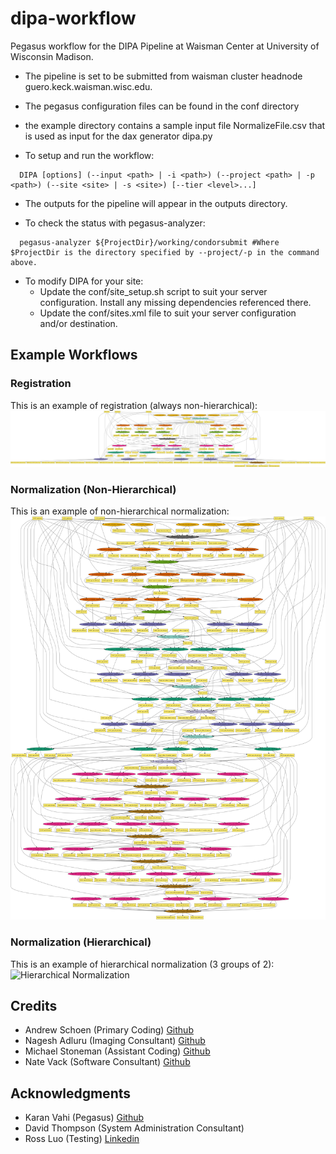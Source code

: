 # dipa-workflow
Pegasus workflow for the DIPA Pipeline at Waisman Center at University
of Wisconsin Madison.

- The pipeline is set to be submitted from waisman cluster headnode
  guero.keck.waisman.wisc.edu.

- The pegasus configuration files can be found in the conf directory

- the example directory contains a sample input file NormalizeFile.csv
  that is used as input for the dax generator dipa.py

- To setup and run the workflow:
```
  DIPA [options] (--input <path> | -i <path>) (--project <path> | -p <path>) (--site <site> | -s <site>) [--tier <level>...]
```

- The outputs for the pipeline will appear in the outputs directory.

- To check the status with pegasus-analyzer:
```
  pegasus-analyzer ${ProjectDir}/working/condorsubmit #Where $ProjectDir is the directory specified by --project/-p in the command above.
```

- To modify DIPA for your site:
  * Update the conf/site_setup.sh script to suit your server configuration. Install any missing dependencies referenced there.
  * Update the conf/sites.xml file to suit your server configuration and/or destination.

## Example Workflows

### Registration
This is an example of registration (always non-hierarchical):
![Registration](/doc/example_registration.png)

### Normalization (Non-Hierarchical)
This is an example of non-hierarchical normalization:
![Non-Hierarchical Normalization](/doc/example_normalization_nohierarchy.png)

### Normalization (Hierarchical)
This is an example of hierarchical normalization (3 groups of 2):
![Hierarchical Normalization](/doc/example_normalization_hierarchy.png)

## Credits
* Andrew Schoen (Primary Coding) [Github](https://github.com/AndrewJSchoen)
* Nagesh Adluru (Imaging Consultant) [Github](https://github.com/nadluru)
* Michael Stoneman (Assistant Coding) [Github](https://github.com/stonemanm)
* Nate Vack (Software Consultant) [Github](https://github.com/njvack)

## Acknowledgments
* Karan Vahi (Pegasus) [Github](https://github.com/vahi)
* David Thompson (System Administration Consultant)
* Ross Luo (Testing) [Linkedin](https://www.linkedin.com/in/ross-luo-143897120)
